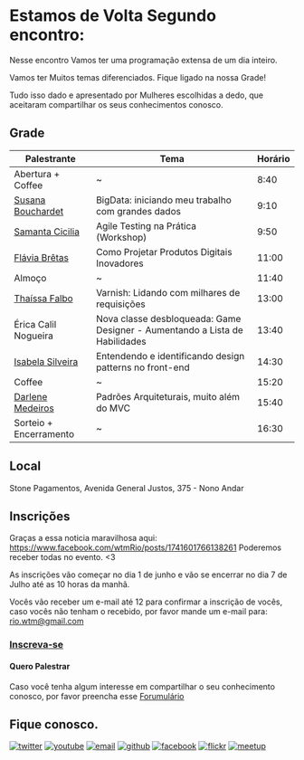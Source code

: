 # Estamos de Volta Segundo encontro:

Nesse encontro Vamos ter uma programação extensa de um dia inteiro.

Vamos ter Muitos temas diferenciados. Fique ligado na nossa Grade!

Tudo isso dado e apresentado por Mulheres escolhidas a dedo, que aceitaram compartilhar os seus conhecimentos conosco.
## Grade

Palestrante | Tema | Horário
------------ | ------------------------- | -------------
Abertura + Coffee | ~ | 8:40
[Susana Bouchardet](https://www.linkedin.com/in/susana-bouchardet-71287b106/) | BigData: iniciando meu trabalho com grandes dados | 9:10
[Samanta Cicilia](https://www.linkedin.com/in/samantacici/) | Agile Testing na Prática (Workshop) | 9:50
[Flávia Brêtas](https://www.linkedin.com/in/flaviabretas) |  Como Projetar Produtos Digitais Inovadores | 11:00
Almoço | ~ | 11:40
[Thaíssa Falbo](www.thaissa.eng.br) | Varnish: Lidando com milhares de requisições | 13:00
Érica Calil Nogueira | Nova classe desbloqueada: Game Designer - Aumentando a Lista de Habilidades | 13:40
[Isabela Silveira](https://www.linkedin.com/in/isabellasilveira/) | Entendendo e identificando design patterns no front-end |14:30
Coffee | ~ | 15:20
[Darlene Medeiros](https://www.linkedin.com/in/darlene-medeiros) | Padrões Arquiteturais, muito além do MVC | 15:40
Sorteio + Encerramento | ~ | 16:30

## Local

Stone Pagamentos, Avenida General Justos, 375 - Nono Andar

## Inscrições

Graças a essa noticia maravilhosa aqui: https://www.facebook.com/wtmRio/posts/1741601766138261
Poderemos receber todas no evento. <3

As inscrições vão começar no dia 1 de junho e vão se encerrar no dia 7 de Julho até as 10 horas da manhã.

Vocês vão receber um e-mail até 12 para confirmar a inscrição de vocês, caso vocês não tenham o recebido, por favor mande um e-mail para: rio.wtm@gmail.com

### [Inscreva-se](https://goo.gl/14HU6R)

#### Quero Palestrar

Caso você tenha algum interesse em compartilhar o seu conhecimento conosco, por favor preencha esse [Forumulário](https://goo.gl/forms/EFPRVgxrzt1lyZIf1)

## Fique conosco.
[![twitter](http://icon-icons.com/icons2/478/PNG/72/Twitter_46983.png)](https://twitter.com/WTMRio)
[![youtube](http://icon-icons.com/icons2/70/PNG/72/youtube_14198.png)](https://www.youtube.com/channel/UCRor3pBXIRAUf8RX3h5lV-A)
[![email](http://icon-icons.com/icons2/72/PNG/72/email_14410.png)](mailto:rio.wtm@gmail.com)
[![github](http://icon-icons.com/icons2/838/PNG/72/circle-github_icon-icons.com_66826.png)](https://github.com/wtmrio)
[![facebook](http://icon-icons.com/icons2/478/PNG/72/facebook_47004.png)](https://www.facebook.com/wtmRio/)
[![flickr](http://icon-icons.com/icons2/285/PNG/72/social_flickr_button_256_30645.png)](https://www.flickr.com/photos/145156315@N06/)
[![meetup](http://icon-icons.com/icons2/1121/PNG/72/1486147209-social-media-circled-network08_79495.png)](https://www.meetup.com/pt-BR/Google-Developer-Group-GDG-Rio-de-Janeiro/)


